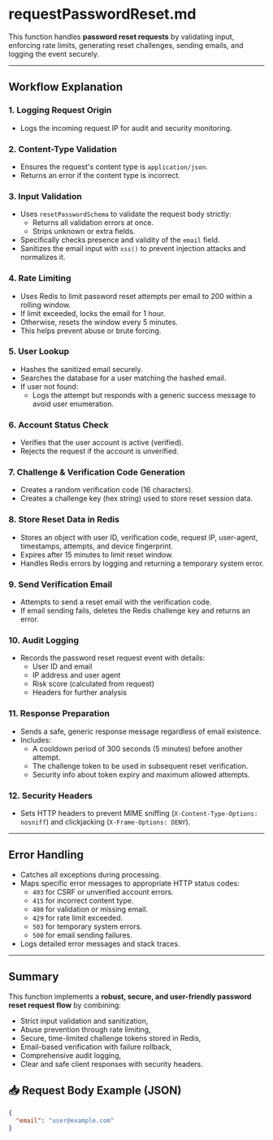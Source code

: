 # requestPasswordReset.md

This function handles **password reset requests** by validating input, enforcing rate limits, generating reset challenges, sending emails, and logging the event securely.

---

## Workflow Explanation

### 1. **Logging Request Origin**
- Logs the incoming request IP for audit and security monitoring.

### 2. **Content-Type Validation**
- Ensures the request's content type is `application/json`.
- Returns an error if the content type is incorrect.

### 3. **Input Validation**
- Uses `resetPasswordSchema` to validate the request body strictly:
  - Returns all validation errors at once.
  - Strips unknown or extra fields.
- Specifically checks presence and validity of the `email` field.
- Sanitizes the email input with `xss()` to prevent injection attacks and normalizes it.

### 4. **Rate Limiting**
- Uses Redis to limit password reset attempts per email to 200 within a rolling window.
- If limit exceeded, locks the email for 1 hour.
- Otherwise, resets the window every 5 minutes.
- This helps prevent abuse or brute forcing.

### 5. **User Lookup**
- Hashes the sanitized email securely.
- Searches the database for a user matching the hashed email.
- If user not found:
  - Logs the attempt but responds with a generic success message to avoid user enumeration.

### 6. **Account Status Check**
- Verifies that the user account is active (verified).
- Rejects the request if the account is unverified.

### 7. **Challenge & Verification Code Generation**
- Creates a random verification code (16 characters).
- Creates a challenge key (hex string) used to store reset session data.

### 8. **Store Reset Data in Redis**
- Stores an object with user ID, verification code, request IP, user-agent, timestamps, attempts, and device fingerprint.
- Expires after 15 minutes to limit reset window.
- Handles Redis errors by logging and returning a temporary system error.

### 9. **Send Verification Email**
- Attempts to send a reset email with the verification code.
- If email sending fails, deletes the Redis challenge key and returns an error.

### 10. **Audit Logging**
- Records the password reset request event with details:
  - User ID and email
  - IP address and user agent
  - Risk score (calculated from request)
  - Headers for further analysis

### 11. **Response Preparation**
- Sends a safe, generic response message regardless of email existence.
- Includes:
  - A cooldown period of 300 seconds (5 minutes) before another attempt.
  - The challenge token to be used in subsequent reset verification.
  - Security info about token expiry and maximum allowed attempts.

### 12. **Security Headers**
- Sets HTTP headers to prevent MIME sniffing (`X-Content-Type-Options: nosniff`) and clickjacking (`X-Frame-Options: DENY`).

---

## Error Handling

- Catches all exceptions during processing.
- Maps specific error messages to appropriate HTTP status codes:
  - `403` for CSRF or unverified account errors.
  - `415` for incorrect content type.
  - `400` for validation or missing email.
  - `429` for rate limit exceeded.
  - `503` for temporary system errors.
  - `500` for email sending failures.
- Logs detailed error messages and stack traces.

---

## Summary

This function implements a **robust, secure, and user-friendly password reset request flow** by combining:

- Strict input validation and sanitization,
- Abuse prevention through rate limiting,
- Secure, time-limited challenge tokens stored in Redis,
- Email-based verification with failure rollback,
- Comprehensive audit logging,
- Clear and safe client responses with security headers.

## 📥 Request Body Example (JSON)

```json
{
  "email": "user@example.com"
}
